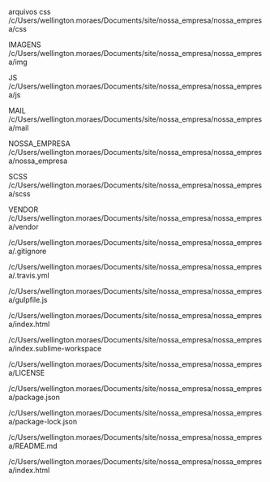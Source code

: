 arquivos css
/c/Users/wellington.moraes/Documents/site/nossa_empresa/nossa_empresa/css

IMAGENS
/c/Users/wellington.moraes/Documents/site/nossa_empresa/nossa_empresa/img

JS
/c/Users/wellington.moraes/Documents/site/nossa_empresa/nossa_empresa/js

MAIL
/c/Users/wellington.moraes/Documents/site/nossa_empresa/nossa_empresa/mail

NOSSA_EMPRESA
/c/Users/wellington.moraes/Documents/site/nossa_empresa/nossa_empresa/nossa_empresa

SCSS
/c/Users/wellington.moraes/Documents/site/nossa_empresa/nossa_empresa/scss

VENDOR
/c/Users/wellington.moraes/Documents/site/nossa_empresa/nossa_empresa/vendor

/c/Users/wellington.moraes/Documents/site/nossa_empresa/nossa_empresa/.gitignore

/c/Users/wellington.moraes/Documents/site/nossa_empresa/nossa_empresa/.travis.yml

/c/Users/wellington.moraes/Documents/site/nossa_empresa/nossa_empresa/gulpfile.js

/c/Users/wellington.moraes/Documents/site/nossa_empresa/nossa_empresa/index.html

/c/Users/wellington.moraes/Documents/site/nossa_empresa/nossa_empresa/index.sublime-workspace

/c/Users/wellington.moraes/Documents/site/nossa_empresa/nossa_empresa/LICENSE

/c/Users/wellington.moraes/Documents/site/nossa_empresa/nossa_empresa/package.json

/c/Users/wellington.moraes/Documents/site/nossa_empresa/nossa_empresa/package-lock.json

/c/Users/wellington.moraes/Documents/site/nossa_empresa/nossa_empresa/README.md

/c/Users/wellington.moraes/Documents/site/nossa_empresa/nossa_empresa/index.html
